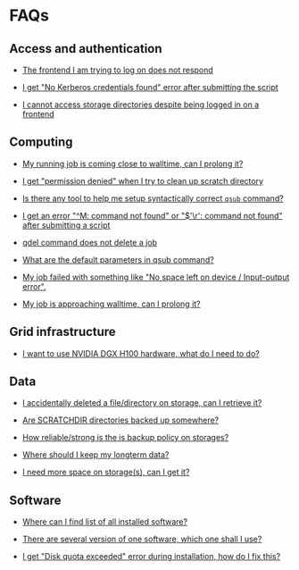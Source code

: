 # FAQs

## Access and authentication

- [The frontend I am trying to log on does not respond](../../troubleshooting/faqs/faqs-content/frontend-does-not-respond)

- [I get "No Kerberos credentials found" error after submitting the script](../../troubleshooting/faqs/faqs-content/no-kerb-credenials)

- [I cannot access storage directories despite being logged in on a frontend](../../troubleshooting/faqs/faqs-content/no-access-to-storages)

## Computing

- [My running job is coming close to walltime, can I prolong it?](../../troubleshooting/faqs/faqs-content/prolong-walltime)

- [I get "permission denied" when I try to clean up scratch directory](../../troubleshooting/faqs/faqs-content/clean-scratch-perm-denied)

- [Is there any tool to help me setup syntactically correct `qsub` command?](../../troubleshooting/faqs/faqs-content/qsub-assembler)

- [I get an error "^M: command not found" or "$'\r': command not found" after submitting a script](../../troubleshooting/faqs/faqs-content/os-dependent-endlines)

- [qdel command does not delete a job](../../troubleshooting/faqs/faqs-content/force-qdel)

- [What are the default parameters in qsub command?](../../troubleshooting/faqs/faqs-content/qsub-default-parameters)

- [My job failed with something like "No space left on device / Input-output error".](../../troubleshooting/faqs/faqs-content/no-space-left)

- [My job is approaching walltime, can I prolong it?](../../troubleshooting/faqs/faqs-content/prolong-walltime)

## Grid infrastructure

- [I want to use NVIDIA DGX H100 hardware, what do I need to do?](../../troubleshooting/faqs/faqs-content/dgx-usage)

## Data

- [I accidentally deleted a file/directory on storage, can I retrieve it?](../../troubleshooting/faqs/faqs-content/accident-deleted-file)

- [Are SCRATCHDIR directories backed up somewhere?](../../troubleshooting/faqs/faqs-content/scratchdir-backup)

- [How reliable/strong is the is backup policy on storages?](../../troubleshooting/faqs/faqs-content/storage-backup-policy)

- [Where should I keep my longterm data?](../../troubleshooting/faqs/faqs-content/where-keep-data)

- [I need more space on storage(s), can I get it?](../../troubleshooting/faqs/faqs-content/more-space-storage)

## Software

- [Where can I find list of all installed software?](../../troubleshooting/faqs/faqs-content/list-all-sw)

- [There are several version of one software, which one shall I use?](../../troubleshooting/faqs/faqs-content/sw-which-version)

- [I get "Disk quota exceeded" error during installation, how do I fix this?](../../troubleshooting/faqs/faqs-content/disk-quota-install)

<!-- FAQs "v zaloze"

-[]()
- How can I sort through various GPU and select among them?
    - some point to GPU card selection
    - also how to set memory for GPU card

-[]()
- I need to work interactively, but my internet connection is faulty. Is there a way to secure the connection so that I can reconnect to the interactive job?
    - some howto for this usecase
    - `nohup` (+ others?) in Linux, ??? other OSs 

-[]()
- How can I check whether I use resources effectively?
    - some howto on used mem, CPUs
    - duration is obvious
    - if CPU usage is low, usually the calculation is not so paralle as it should be 

-[]()
- How to speed up a job apart from running it in parallel?
    - depends on what the bottleneck is
    - choose CPU speed (if the bottleneck is CPU)
    - choose fast scratch (if the bottleneck is IN/OUT operations)

-[]()
- If I use N CPUs, will the job run N-times faster?
    - in general, no
    - the job must be paralellized
    - link to howto on paralellized jobs

-[]()
- why is my job queing so long? 
    - troubleshooting queing problems, explain fairshare, choice of resources
    - what affects queing time

-[]()
- My account has expired, what to do
    - howto where to reapply

-[]()
- I live and work abroad, collaborate with Czech colleagues, can I get an account?
    - howto how to get account
    - does need to be sponsored account?

-[]()
- I am a short-time guest in Czech republic, can I get an account?
    - about sponsored accounts
    - other alternatives to full account

-[]()
- I want to change my login, is that possible?
    - dtto, no its not possible

-[]()
- I want to change my password
    - dtto, for changing password

-[]()
- I forgot my pasword, what to do
    - howto for users in case they forgot password

-[]()
- I cannot login, what to do  
    - how to troubleshoot login problems
    - what to check first, ssh -vvv etc.
    - check frontends, outages - is the particular frontend down?
    - also check for IP ban

-[]()
- Can I use MetaCentrum services for commercial research?
    - is it strict "no"?

-[]()
- I need to receive large volume of data from outside MetaCentrum
    - how to do this effectively

-[]()
- Do you automatically install new versions of currently installed software?
    - in some cases yes (major software)
    - in more marginal cases you better tell us

-[]()
- Can I install my own software
    - yes, to your home
    - link to howto

-[]()
- I need to install .deb package, but I cannot use `apt-get install` without root priviledges. Is there some workaround?
    - some howto what to do
    - do they have always write to support?

-->
